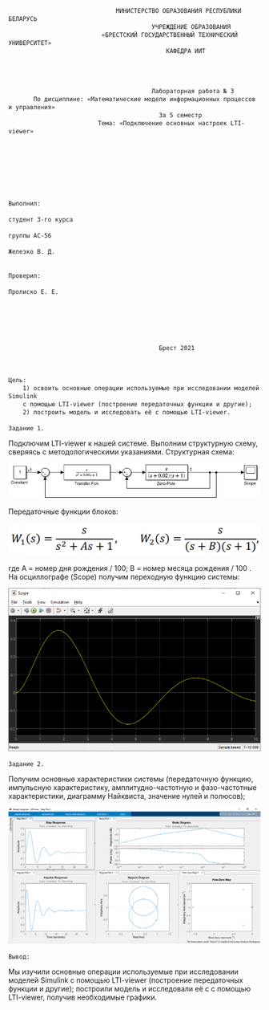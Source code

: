 				
                                  МИНИСТЕРСТВО ОБРАЗОВАНИЯ РЕСПУБЛИКИ БЕЛАРУСЬ
                                            УЧРЕЖДЕНИЕ ОБРАЗОВАНИЯ 
                              «БРЕСТСКИЙ ГОСУДАРСТВЕННЫЙ ТЕХНИЧЕСКИЙ УНИВЕРСИТЕТ»
                                                КАФЕДРА ИИТ




                                            Лабораторная работа № 3
           По дисциплине: «Математические модели информационных процессов и управления»
                                              За 5 семестр
                             Тема: «Подключение основных настроек LTI-viewer»







                                                                            Выполнил:
                                                                            студент 3-го курса
                                                                            группы АС-56
                                                                            Железко В. Д.

                                                                            Проверил:
                                                                            Пролиско Е. Е.






                                              Брест 2021



	Цель: 
		1) освоить основные операции используемые при исследовании моделей Simulink 
		с помощью LTI-viewer (построение передаточных функции и другие);
		2) построить модель и исследовать её с помощью LTI-viewer.

	Задание 1.
Подключим LTI-viewer к нашей системе. 
Выполним структурную схему, сверяясь с методологическими указаниями.
Структурная схема:

![model1](images/model1.png)

Передаточные функции блоков:

![funcModel1](images/funcModel1.png)

где А = номер дня рождения / 100; В = номер месяца рождения / 100 .
На осциллографе (Scope) получим переходную функцию системы:

![model1Scope](images/model1Scope.png)

	Задание 2.
Получим основные характеристики системы 
(передаточную функцию, импульсную характеристику, амплитудно-частотную и 
фазо-частотные характеристики, диаграмму Найквиста, значение нулей и полюсов);

![functions](images/functions.png)

	Вывод:
Мы изучили основные операции используемые при исследовании моделей Simulink с помощью 
LTI-viewer (построение передаточных функции и другие);
построили модель и исследовали её с с помощью LTI-viewer, получив необходимые графики.
